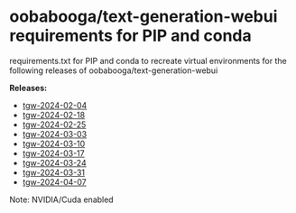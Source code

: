 # oobabooga/text-generation-webui requirements for PIP and conda

requirements.txt for PIP and conda to recreate virtual environments for the following releases of oobabooga/text-generation-webui

**Releases:**

- [tgw-2024-02-04](https://github.com/oobabooga/text-generation-webui/releases/tag/snapshot-2024-02-04)
- [tgw-2024-02-18](https://github.com/oobabooga/text-generation-webui/releases/tag/snapshot-2024-02-18)
- [tgw-2024-02-25](https://github.com/oobabooga/text-generation-webui/releases/tag/snapshot-2024-02-25)
- [tgw-2024-03-03](https://github.com/oobabooga/text-generation-webui/releases/tag/snapshot-2024-03-03)
- [tgw-2024-03-10](https://github.com/oobabooga/text-generation-webui/releases/tag/snapshot-2024-03-10)
- [tgw-2024-03-17](https://github.com/oobabooga/text-generation-webui/releases/tag/snapshot-2024-03-17)
- [tgw-2024-03-24](https://github.com/oobabooga/text-generation-webui/releases/tag/snapshot-2024-03-24)
- [tgw-2024-03-31](https://github.com/oobabooga/text-generation-webui/releases/tag/snapshot-2024-03-31)
- [tgw-2024-04-07](https://github.com/oobabooga/text-generation-webui/releases/tag/snapshot-2024-04-07)

Note: NVIDIA/Cuda enabled


